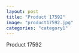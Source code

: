 ```yaml
---
layout: post
title: "Product 17592"
image: "product17592.jpg"
categories: "category1"
---
```

Product 17592

